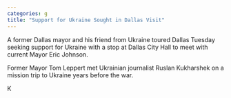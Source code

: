 ```yaml
---
categories: g
title: "Support for Ukraine Sought in Dallas Visit"
---
```


A former Dallas mayor and his friend from Ukraine toured Dallas Tuesday seeking support for Ukraine with a stop at Dallas City Hall to meet with current Mayor Eric Johnson.



Former Mayor Tom Leppert met Ukrainian journalist Ruslan Kukharshek on a mission trip to Ukraine years before the war.



K